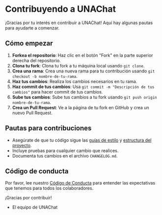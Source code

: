 # Contribuyendo a UNAChat

¡Gracias por tu interés en contribuir a UNAChat! Aquí hay algunas pautas para ayudarte a comenzar.

## Cómo empezar

1. **Forkea el repositorio**: Haz clic en el botón "Fork" en la parte superior derecha del repositorio.
2. **Clona tu fork**: Clona tu fork a tu máquina local usando `git clone`.
3. **Crea una rama**: Crea una nueva rama para tu contribución usando `git checkout -b nombre-de-tu-rama`.
4. **Haz tus cambios**: Realiza los cambios necesarios en tu rama.
5. **Haz commit de tus cambios**: Usa `git commit -m "Descripción de tus cambios"` para hacer commit de tus cambios.
6. **Sube tus cambios**: Sube tus cambios a tu fork usando `git push origin nombre-de-tu-rama`.
7. **Crea un Pull Request**: Ve a la página de tu fork en GitHub y crea un nuevo Pull Request.

## Pautas para contribuciones
- Asegúrate de que tu código sigue las [guías de estilo](./CONVENTIONS.md) y [estructura del proyecto](./STRUCTURE.md).
- Incluye pruebas para cualquier cambio que realices.
- Documenta tus cambios en el archivo `CHANGELOG.md`.

## Código de conducta

Por favor, lee nuestro [Código de Conducta](./CODE_OF_CONDUCT.md) para entender las expectativas que tenemos para todos los colaboradores.

¡Gracias por contribuir!

- El equipo de UNAChat